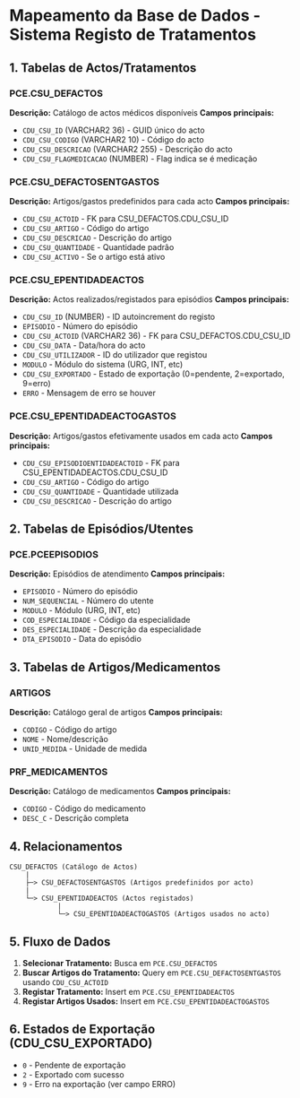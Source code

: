 # Mapeamento da Base de Dados - Sistema Registo de Tratamentos

## 1. Tabelas de Actos/Tratamentos

### PCE.CSU_DEFACTOS
**Descrição:** Catálogo de actos médicos disponíveis
**Campos principais:**
- `CDU_CSU_ID` (VARCHAR2 36) - GUID único do acto
- `CDU_CSU_CODIGO` (VARCHAR2 10) - Código do acto  
- `CDU_CSU_DESCRICAO` (VARCHAR2 255) - Descrição do acto
- `CDU_CSU_FLAGMEDICACAO` (NUMBER) - Flag indica se é medicação

### PCE.CSU_DEFACTOSENTGASTOS  
**Descrição:** Artigos/gastos predefinidos para cada acto
**Campos principais:**
- `CDU_CSU_ACTOID` - FK para CSU_DEFACTOS.CDU_CSU_ID
- `CDU_CSU_ARTIGO` - Código do artigo
- `CDU_CSU_DESCRICAO` - Descrição do artigo
- `CDU_CSU_QUANTIDADE` - Quantidade padrão
- `CDU_CSU_ACTIVO` - Se o artigo está ativo

### PCE.CSU_EPENTIDADEACTOS
**Descrição:** Actos realizados/registados para episódios
**Campos principais:**
- `CDU_CSU_ID` (NUMBER) - ID autoincrement do registo
- `EPISODIO` - Número do episódio
- `CDU_CSU_ACTOID` (VARCHAR2 36) - FK para CSU_DEFACTOS.CDU_CSU_ID
- `CDU_CSU_DATA` - Data/hora do acto
- `CDU_CSU_UTILIZADOR` - ID do utilizador que registou
- `MODULO` - Módulo do sistema (URG, INT, etc)
- `CDU_CSU_EXPORTADO` - Estado de exportação (0=pendente, 2=exportado, 9=erro)
- `ERRO` - Mensagem de erro se houver

### PCE.CSU_EPENTIDADEACTOGASTOS
**Descrição:** Artigos/gastos efetivamente usados em cada acto
**Campos principais:**
- `CDU_CSU_EPISODIOENTIDADEACTOID` - FK para CSU_EPENTIDADEACTOS.CDU_CSU_ID
- `CDU_CSU_ARTIGO` - Código do artigo
- `CDU_CSU_QUANTIDADE` - Quantidade utilizada
- `CDU_CSU_DESCRICAO` - Descrição do artigo

## 2. Tabelas de Episódios/Utentes

### PCE.PCEEPISODIOS
**Descrição:** Episódios de atendimento
**Campos principais:**
- `EPISODIO` - Número do episódio
- `NUM_SEQUENCIAL` - Número do utente
- `MODULO` - Módulo (URG, INT, etc)
- `COD_ESPECIALIDADE` - Código da especialidade
- `DES_ESPECIALIDADE` - Descrição da especialidade
- `DTA_EPISODIO` - Data do episódio

## 3. Tabelas de Artigos/Medicamentos

### ARTIGOS
**Descrição:** Catálogo geral de artigos
**Campos principais:**
- `CODIGO` - Código do artigo
- `NOME` - Nome/descrição
- `UNID_MEDIDA` - Unidade de medida

### PRF_MEDICAMENTOS  
**Descrição:** Catálogo de medicamentos
**Campos principais:**
- `CODIGO` - Código do medicamento
- `DESC_C` - Descrição completa

## 4. Relacionamentos

```
CSU_DEFACTOS (Catálogo de Actos)
    |
    ├─> CSU_DEFACTOSENTGASTOS (Artigos predefinidos por acto)
    |
    └─> CSU_EPENTIDADEACTOS (Actos registados)
            |
            └─> CSU_EPENTIDADEACTOGASTOS (Artigos usados no acto)
```

## 5. Fluxo de Dados

1. **Selecionar Tratamento:** Busca em `PCE.CSU_DEFACTOS`
2. **Buscar Artigos do Tratamento:** Query em `PCE.CSU_DEFACTOSENTGASTOS` usando `CDU_CSU_ACTOID`
3. **Registar Tratamento:** Insert em `PCE.CSU_EPENTIDADEACTOS`
4. **Registar Artigos Usados:** Insert em `PCE.CSU_EPENTIDADEACTOGASTOS`

## 6. Estados de Exportação (CDU_CSU_EXPORTADO)
- `0` - Pendente de exportação
- `2` - Exportado com sucesso  
- `9` - Erro na exportação (ver campo ERRO) 